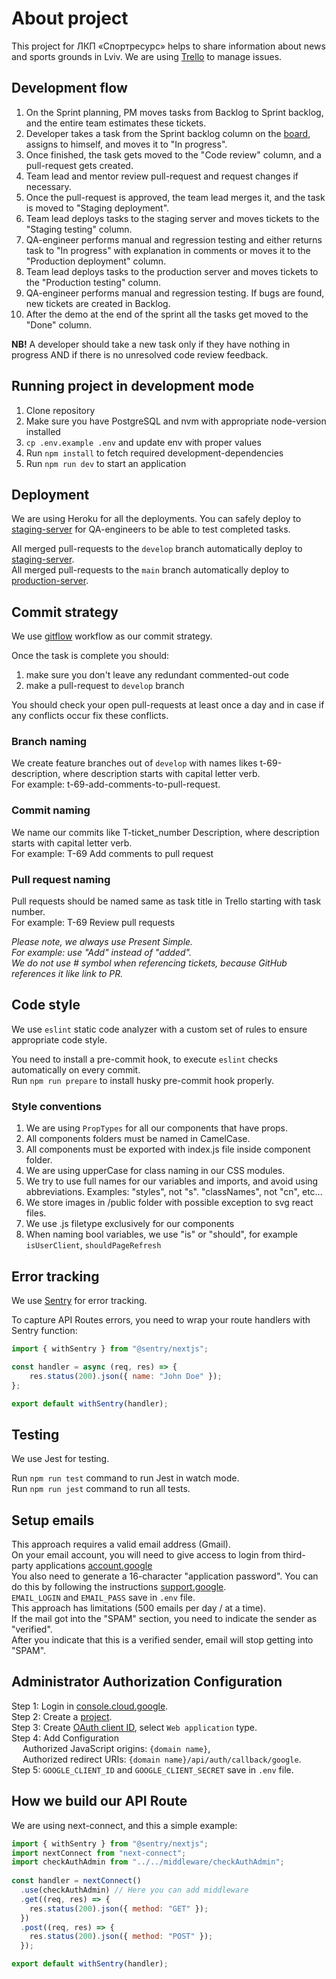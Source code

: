 # About project

This project for ЛКП «Спортресурс» helps to share information about news and sports grounds in Lviv. We are using [Trello](https://trello.com/b/J2wr6eQW/sportresurs) to manage issues.

## Development flow

1. On the Sprint planning, PM moves tasks from Backlog to Sprint backlog, and the entire team estimates these tickets.
2. Developer takes a task from the Sprint backlog column on the [board](https://trello.com/b/J2wr6eQW/sportresurs), assigns to himself, and moves it to "In progress".
3. Once finished, the task gets moved to the "Code review" column, and a pull-request gets created.
4. Team lead and mentor review pull-request and request changes if necessary.
5. Once the pull-request is approved, the team lead merges it, and the task is moved to "Staging deployment".
6. Team lead deploys tasks to the staging server and moves tickets to the "Staging testing" column.
7. QA-engineer performs manual and regression testing and either returns task to "In progress" with explanation in comments or moves it to the "Production deployment" column.
8. Team lead deploys tasks to the production server and moves tickets to the "Production testing" column.
9. QA-engineer performs manual and regression testing. If bugs are found, new tickets are created in Backlog.
10. After the demo at the end of the sprint all the tasks get moved to the "Done" column.

**NB!** A developer should take a new task only if they have nothing in progress AND if there is no unresolved code review feedback.

## Running project in development mode

1. Clone repository
2. Make sure you have PostgreSQL and nvm with appropriate node-version installed
3. `cp .env.example .env` and update env with proper values
4. Run `npm install` to fetch required development-dependencies
5. Run `npm run dev` to start an application

## Deployment

We are using Heroku for all the deployments. You can safely deploy to [staging-server](https://sportresurs-staging.herokuapp.com/) for QA-engineers to be able to test completed tasks.

All merged pull-requests to the `develop` branch automatically deploy to [staging-server](https://sportresurs-staging.herokuapp.com/). <br />
All merged pull-requests to the `main` branch automatically deploy to [production-server](https://sportresurs.herokuapp.com/).

## Commit strategy

We use [gitflow](https://www.atlassian.com/git/tutorials/comparing-workflows) workflow as our commit strategy. <br />

Once the task is complete you should:

1. make sure you don't leave any redundant commented-out code
2. make a pull-request to `develop` branch

You should check your open pull-requests at least once a day and in case if any conflicts occur fix these conflicts.

### Branch naming

We create feature branches out of `develop` with names likes t-69-description, where description starts with capital letter verb. <br />
For example: t-69-add-comments-to-pull-request. 

### Commit naming

We name our commits like T-ticket_number Description, where description starts with capital letter verb. <br />
For example: T-69 Add comments to pull request

### Pull request naming

Pull requests should be named same as task title in Trello starting with task number. <br />
For example: T-69 Review pull requests

_Please note, we always use Present Simple. <br />
For example: use "Add" instead of "added". <br />
We do not use # symbol when referencing tickets, because GitHub references it like link to PR._

## Code style

We use `eslint` static code analyzer with a custom set of rules to ensure appropriate code style.

You need to install a pre-commit hook, to execute `eslint` checks automatically on every commit. <br/>
Run `npm run prepare` to install husky pre-commit hook properly.


### Style conventions

1. We are using `PropTypes` for all our components that have props.
2. All components folders must be named in CamelCase. 
3. All components must be exported with index.js file inside component folder. 
4. We are using upperCase for class naming in our CSS modules.
5. We try to use full names for our variables and imports, and avoid using abbreviations. Examples: "styles", not "s". "classNames", not "cn", etc...
6. We store images in /public folder with possible exception to svg react files.
7. We use .js filetype exclusively for our components
8. When naming bool variables, we use "is" or "should", for example `isUserClient`, `shouldPageRefresh`

## Error tracking

We use [Sentry](https://sentry.io/) for error tracking.

To capture API Routes errors, you need to wrap your route handlers with Sentry function:

```js
import { withSentry } from "@sentry/nextjs";

const handler = async (req, res) => {
    res.status(200).json({ name: "John Doe" });
};

export default withSentry(handler);
```

## Testing

We use Jest for testing.

Run `npm run test` command to run Jest in watch mode. <br/>
Run `npm run jest` command to run all tests.

## Setup emails

This approach requires a valid email address (Gmail). <br />
On your email account, you will need to give access to login from third-party applications [account.google](https://myaccount.google.com/lesssecureapps?) <br />
You also need to generate a 16-character "application password". You can do this by following the instructions [support.google](https://support.google.com/accounts/answer/185833?hl=ru&authuser=1). <br />
`EMAIL_LOGIN` and `EMAIL_PASS` save in `.env` file. <br />
This approach has limitations (500 emails per day / at a time). <br />
If the mail got into the "SPAM" section, you need to indicate the sender as "verified". <br />
After you indicate that this is a verified sender, email will stop getting into "SPAM". <br />

## Administrator Authorization Configuration

Step 1: Login in [console.cloud.google](https://console.cloud.google.com/). <br />
Step 2: Create a [project](https://console.cloud.google.com/projectselector2/apis/credentials?supportedpurview=project). <br />
Step 3: Create [OAuth client ID](https://console.cloud.google.com/apis/credentials/oauthclient), select `Web application` type.<br />
Step 4: Add Configuration <br />
&ensp;&ensp; Authorized JavaScript origins: `{domain name}`, <br />
&ensp;&ensp; Authorized redirect URIs: `{domain name}/api/auth/callback/google`. <br />
Step 5: `GOOGLE_CLIENT_ID` and `GOOGLE_CLIENT_SECRET` save in `.env` file. <br />

## How we build our API Route

We are using next-connect, and this a simple example:
```js
import { withSentry } from "@sentry/nextjs";
import nextConnect from "next-connect";
import checkAuthAdmin from "../../middleware/checkAuthAdmin";
 
const handler = nextConnect()
  .use(checkAuthAdmin) // Here you can add middleware
  .get((req, res) => {
    res.status(200).json({ method: "GET" });
  })
  .post((req, res) => {
    res.status(200).json({ method: "POST" });
  });

export default withSentry(handler);
```